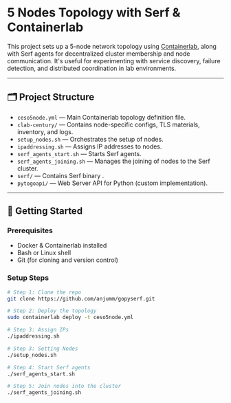 # 5 Nodes Topology with Serf & Containerlab

This project sets up a 5-node network topology using [Containerlab](https://containerlab.dev), along with Serf agents for decentralized cluster membership and node communication. It's useful for experimenting with service discovery, failure detection, and distributed coordination in lab environments.

---

## 🗂️ Project Structure

- `ceso5node.yml` — Main Containerlab topology definition file.
- `clab-century/` — Contains node-specific configs, TLS materials, inventory, and logs.
- `setup_nodes.sh` — Orchestrates the setup of nodes.
- `ipaddressing.sh` — Assigns IP addresses to nodes.
- `serf_agents_start.sh` — Starts Serf agents.
- `serf_agents_joining.sh` — Manages the joining of nodes to the Serf cluster.
- `serf/` —  Contains Serf binary .
- `pytogoapi/` —  Web Server API for Python (custom implementation).

---

## 🚀 Getting Started

### Prerequisites

- Docker & Containerlab installed
- Bash or Linux shell
- Git (for cloning and version control)

### Setup Steps

```bash
# Step 1: Clone the repo
git clone https://github.com/anjumm/gopyserf.git

# Step 2: Deploy the topology
sudo containerlab deploy -t ceso5node.yml

# Step 3: Assign IPs
./ipaddressing.sh

# Step 3: Setting Nodes 
./setup_nodes.sh

# Step 4: Start Serf agents
./serf_agents_start.sh

# Step 5: Join nodes into the cluster
./serf_agents_joining.sh
